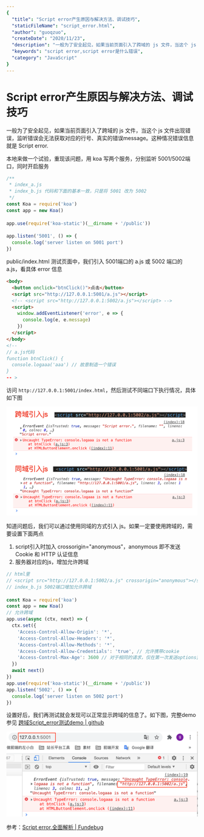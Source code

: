 ```yaml
---
{
  "title": "Script error产生原因与解决方法、调试技巧",
  "staticFileName": "script_error.html",
  "author": "guoqzuo",
  "createDate": "2020/11/23",
  "description": "一般为了安全起见，如果当前页面引入了跨域的 js 文件，当这个 js 文件出现错误，监听错误会无法获取对应的行号、真实的错误message。这种情况错误信息就是 Script error。本地来做一个试验，重现该问题，用 koa 写两个服务，分别监听 5001/5002端口，同时开启服务",
  "keywords": "script error,script error是什么错误",
  "category": "JavaScript"
}
---
```

# Script error产生原因与解决方法、调试技巧
一般为了安全起见，如果当前页面引入了跨域的 js 文件，当这个 js 文件出现错误，监听错误会无法获取对应的行号、真实的错误message。这种情况错误信息就是 Script error.

本地来做一个试验，重现该问题，用 koa 写两个服务，分别监听 5001/5002端口，同时开启服务
```js
/**
 * index_a.js
 * index_b.js 代码和下面的基本一致，只是将 5001 改为 5002
 */
const Koa = require('koa')
const app = new Koa()

app.use(require('koa-static')(__dirname + '/public'))

app.listen('5001', () => {
  console.log('server listen on 5001 port')
})
```
public/index.html 测试页面中，我们引入 5001端口的 a.js 或 5002 端口的 a.js，看具体 error 信息
```html
<body>
  <button onclick="btnClick()">点击</button>
  <script src="http://127.0.0.1:5001/a.js"></script>
  <!-- <script src="http://127.0.0.1:5002/a.js"></script> -->
  <script>
    window.addEventListener('error', e => {
      console.log(e, e.message)
    })
  </script>
</body>
<!-- 
// a.js代码
function btnClick() {
  console.logaaa('aaa') // 故意制造一个错误
}
-- >
```
访问 `http://127.0.0.1:5001/index.html`，然后测试不同端口下执行情况，具体如下图

![cross_origin_script_error.png](../../../images/blog/js/cross_origin_script_error.png)

知道问题后，我们可以通过使用同域的方式引入 js。如果一定要使用跨域的，需要设置下面两点

1. script引入时加入 crossorigin="anonymous"，anonymous 即不发送 Cookie 和 HTTP 认证信息
2. 服务器对应的js，增加允许跨域

```js
// html里
// <script src="http://127.0.0.1:5002/a.js" crossorigin="anonymous"></script>
// index_b.js 5002端口增加允许跨域

const Koa = require('koa')
const app = new Koa()
// 允许跨域
app.use(async (ctx, next) => {
  ctx.set({
    'Access-Control-Allow-Origin': '*',
    'Access-Control-Allow-Headers': '*',
    'Access-Control-Allow-Methods': '*',
    'Access-Control-Allow-Credentials': 'true', // 允许携带cookie
    'Access-Control-Max-Age': 3600 // 对于相同的请求，仅在第一次发送options预检请求，之后1小时内不需要预检请求
  })
  await next()
})
app.use(require('koa-static')(__dirname + '/public'))
app.listen('5002', () => {
  console.log('server listen on 5002 port')
})
```
设置好后，我们再测试就会发现可以正常显示跨域的信息了。如下图，完整demo参见 [跨域Script_error测试demo | github](https://github.com/zuoxiaobai/fedemo/tree/master/src/DebugDemo/%E8%B7%A8%E5%9F%9FScript_error%E6%B5%8B%E8%AF%95)

![cross_origin_script_error_fix.png](../../../images/blog/js/cross_origin_script_error_fix.png)

参考：[Script error.全面解析 | Fundebug](https://blog.fundebug.com/2017/04/05/understand-script-error/)